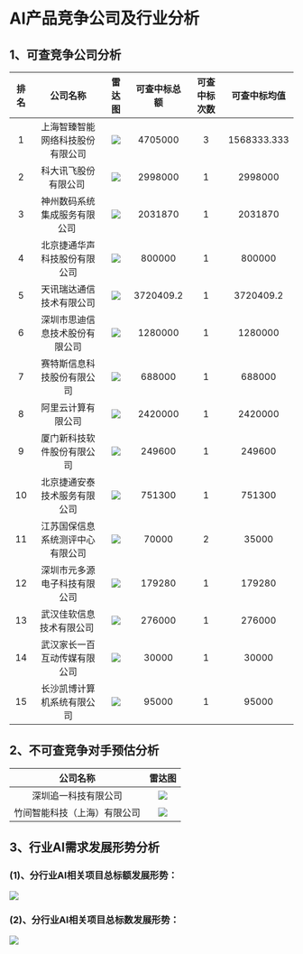 # AI产品竞争公司及行业分析

## 1、可查竞争公司分析
|排名|公司名称|雷达图|可查中标总额|可查中标次数|可查中标均值|
|:-:|:-:|:-:|:-:|:-:|:-:|
|1|上海智臻智能网络科技股份有限公司|![][compic_1]|4705000|3|1568333.333|
|2|科大讯飞股份有限公司 |![][compic_2]|2998000|1|2998000|
|3|神州数码系统集成服务有限公司 |![][compic_6]|2031870|1|2031870|
|4|北京捷通华声科技股份有限公司|![][compic_9]|800000|1|800000|
|5|天讯瑞达通信技术有限公司|![][compic_10]|3720409.2|1|3720409.2|
|6|深圳市思迪信息技术股份有限公司|![][compic_11]|1280000|1|1280000|
|7|赛特斯信息科技股份有限公司|![][compic_13]|688000|1|688000|
|8|阿里云计算有限公司|![][compic_16]|2420000|1|2420000|
|9|厦门新科技软件股份有限公司|![][compic_19]|249600|1|249600|
|10|北京捷通安泰技术服务有限公司|![][compic_20]|751300|1|751300|
|11|江苏国保信息系统测评中心有限公司|![][compic_21]|70000|2|35000|
|12|深圳市元多源电子科技有限公司|![][compic_22]|179280|1|179280|
|13|武汉佳软信息技术有限公司 |![][compic_23]|276000|1|276000|
|14|武汉家长一百互动传媒有限公司|![][compic_24]|30000|1|30000|
|15|长沙凯博计算机系统有限公司|![][compic_25]|95000|1|95000|

## 2、不可查竞争对手预估分析
|公司名称|雷达图|
|:-:|:-:|
|深圳追一科技有限公司|![][compic_4]|
|竹间智能科技（上海）有限公司|![][compic_3]|

## 3、行业AI需求发展形势分析
### (1)、分行业AI相关项目总标额发展形势：
![][hangye_1]
### (2)、分行业AI相关项目总标数发展形势：
![][hangye_2]

[compic_1]:https://github.com/miracle127/shuzhongbaogao/blob/master/picture/1.png
[compic_2]:https://github.com/miracle127/shuzhongbaogao/blob/master/picture/2.png
[compic_3]:https://github.com/miracle127/shuzhongbaogao/blob/master/picture/3.png
[compic_4]:https://github.com/miracle127/shuzhongbaogao/blob/master/picture/4.png
[compic_5]:https://github.com/miracle127/shuzhongbaogao/blob/master/picture/5.png
[compic_6]:https://github.com/miracle127/shuzhongbaogao/blob/master/picture/6.png
[compic_7]:https://github.com/miracle127/shuzhongbaogao/blob/master/picture/7.png
[compic_8]:https://github.com/miracle127/shuzhongbaogao/blob/master/picture/8.png
[compic_9]:https://github.com/miracle127/shuzhongbaogao/blob/master/picture/9.png
[compic_10]:https://github.com/miracle127/shuzhongbaogao/blob/master/picture/10.png
[compic_11]:https://github.com/miracle127/shuzhongbaogao/blob/master/picture/11.png
[compic_12]:https://github.com/miracle127/shuzhongbaogao/blob/master/picture/12.png
[compic_13]:https://github.com/miracle127/shuzhongbaogao/blob/master/picture/13.png
[compic_14]:https://github.com/miracle127/shuzhongbaogao/blob/master/picture/14.png
[compic_15]:https://github.com/miracle127/shuzhongbaogao/blob/master/picture/15.png
[compic_16]:https://github.com/miracle127/shuzhongbaogao/blob/master/picture/16.png
[compic_17]:https://github.com/miracle127/shuzhongbaogao/blob/master/picture/17.png
[compic_18]:https://github.com/miracle127/shuzhongbaogao/blob/master/picture/18.png
[compic_19]:https://github.com/miracle127/shuzhongbaogao/blob/master/picture/19.png
[compic_20]:https://github.com/miracle127/shuzhongbaogao/blob/master/picture/20.png
[compic_21]:https://github.com/miracle127/shuzhongbaogao/blob/master/picture/21.png
[compic_22]:https://github.com/miracle127/shuzhongbaogao/blob/master/picture/22.png
[compic_23]:https://github.com/miracle127/shuzhongbaogao/blob/master/picture/23.png
[compic_24]:https://github.com/miracle127/shuzhongbaogao/blob/master/picture/24.png
[compic_25]:https://github.com/miracle127/shuzhongbaogao/blob/master/picture/25.png
[hangye_1]:https://github.com/miracle127/shuzhongbaogao/blob/master/picture/hangye2.png
[hangye_2]:https://github.com/miracle127/shuzhongbaogao/blob/master/picture/hangye1.png

